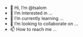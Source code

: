 - 👋 Hi, I’m @tsalom
- 👀 I’m interested in ...
- 🌱 I’m currently learning ...
- 💞️ I’m looking to collaborate on ...
- 📫 How to reach me ...

<!---
tsalom/tsalom is a ✨ special ✨ repository because its `README.md` (this file) appears on your GitHub profile.
You can click the Preview link to take a look at your changes.
--->
